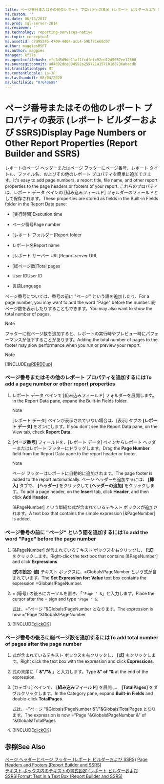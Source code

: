 ```yaml
---
title: ページ番号またはその他のレポート プロパティの表示 (レポート ビルダーおよび SSRS) | Microsoft Docs
ms.custom: ''
ms.date: 06/13/2017
ms.prod: sql-server-2014
ms.reviewer: ''
ms.technology: reporting-services-native
ms.topic: conceptual
ms.assetid: c7d95245-4709-4d04-acb4-59bf71e60d97
author: maggiesMSFT
ms.author: maggies
manager: kfile
ms.openlocfilehash: efc3d5d5de11af1fcdfefc52ed12d5057ee12668
ms.sourcegitcommit: ad4d92dce894592a259721a1571b1d8736abacdb
ms.translationtype: MT
ms.contentlocale: ja-JP
ms.lasthandoff: 08/04/2020
ms.locfileid: "87640699"
---
```

# <a name="display-page-numbers-or-other-report-properties-report-builder-and-ssrs"></a><span data-ttu-id="a877e-102">ページ番号またはその他のレポート プロパティの表示 (レポート ビルダーおよび SSRS)</span><span class="sxs-lookup"><span data-stu-id="a877e-102">Display Page Numbers or Other Report Properties (Report Builder and SSRS)</span></span>
  <span data-ttu-id="a877e-103">レポートのページ ヘッダーまたはページ フッターにページ番号、レポート タイトル、ファイル名、およびその他のレポート プロパティを簡単に追加できます。</span><span class="sxs-lookup"><span data-stu-id="a877e-103">It's easy to add page numbers, a report title, file name, and other report properties to the page headers or footers of your report.</span></span> <span data-ttu-id="a877e-104">これらのプロパティは、レポート データ ペインの [組み込みフィールド] フォルダーのフィールドとして保存されます。</span><span class="sxs-lookup"><span data-stu-id="a877e-104">These properties are stored as fields in the Built-in Fields folder in the Report Data pane:</span></span>  
  
-   <span data-ttu-id="a877e-105">[実行時間]</span><span class="sxs-lookup"><span data-stu-id="a877e-105">Execution time</span></span>  
  
-   <span data-ttu-id="a877e-106">ページ番号</span><span class="sxs-lookup"><span data-stu-id="a877e-106">Page number</span></span>  
  
-   <span data-ttu-id="a877e-107">[レポート フォルダー]</span><span class="sxs-lookup"><span data-stu-id="a877e-107">Report folder</span></span>  
  
-   <span data-ttu-id="a877e-108">レポート名</span><span class="sxs-lookup"><span data-stu-id="a877e-108">Report name</span></span>  
  
-   <span data-ttu-id="a877e-109">[レポート サーバー URL]</span><span class="sxs-lookup"><span data-stu-id="a877e-109">Report server URL</span></span>  
  
-   <span data-ttu-id="a877e-110">[総ページ数]</span><span class="sxs-lookup"><span data-stu-id="a877e-110">Total pages</span></span>  
  
-   <span data-ttu-id="a877e-111">User ID</span><span class="sxs-lookup"><span data-stu-id="a877e-111">User ID</span></span>  
  
-   <span data-ttu-id="a877e-112">言語</span><span class="sxs-lookup"><span data-stu-id="a877e-112">Language</span></span>  
  
 <span data-ttu-id="a877e-113">ページ番号については、番号の前に "ページ" という語を追加したり、</span><span class="sxs-lookup"><span data-stu-id="a877e-113">For a page number, you may want to add the word "Page" before the number.</span></span> <span data-ttu-id="a877e-114">総ページ数を表示したりすることもできます。</span><span class="sxs-lookup"><span data-stu-id="a877e-114">You may also want to show the total number of pages.</span></span>  
  
> [!NOTE]  
>  <span data-ttu-id="a877e-115">フッターに総ページ数を追加すると、レポートの実行時やプレビュー時にパフォーマンスが低下することがあります。</span><span class="sxs-lookup"><span data-stu-id="a877e-115">Adding the total number of pages to the footer may slow performance when you run or preview your report.</span></span>  
  
> [!NOTE]  
>  [!INCLUDE[ssRBRDDup](../../includes/ssrbrddup-md.md)]  
  
### <a name="to-add-a-page-number-or-other-report-properties"></a><span data-ttu-id="a877e-116">ページ番号またはその他のレポート プロパティを追加するには</span><span class="sxs-lookup"><span data-stu-id="a877e-116">To add a page number or other report properties</span></span>  
  
1.  <span data-ttu-id="a877e-117">レポート データ ペインで [組み込みフィールド] フォルダーを展開します。</span><span class="sxs-lookup"><span data-stu-id="a877e-117">In the Report Data pane, expand the Built-in Fields folder.</span></span>  
  
    > [!NOTE]  
    >  <span data-ttu-id="a877e-118">[レポート データ] ペインが表示されていない場合は、[表示] タブの **[レポート データ]** をオンにします。</span><span class="sxs-lookup"><span data-stu-id="a877e-118">If you don't see the Report Data pane, on the View tab, check **Report Data**.</span></span>  
  
2.  <span data-ttu-id="a877e-119">**[ページ番号]** フィールドを、[レポート データ] ペインからレポート ヘッダーまたはレポート フッターにドラッグします。</span><span class="sxs-lookup"><span data-stu-id="a877e-119">Drag the **Page Number** field from the Report Data pane to the report header or footer.</span></span>  
  
    > [!NOTE]  
    >  <span data-ttu-id="a877e-120">ページ フッターはレポートに自動的に追加されます。</span><span class="sxs-lookup"><span data-stu-id="a877e-120">The page footer is added to the report automatically.</span></span> <span data-ttu-id="a877e-121">ページ ヘッダーを追加するには、 **[挿入]** タブで、 **[ヘッダー]** をクリックして **[ヘッダーの追加]** をクリックします。</span><span class="sxs-lookup"><span data-stu-id="a877e-121">To add a page header, on the **Insert** tab, click **Header**, and then click **Add Header**.</span></span>  
    >   
    >  <span data-ttu-id="a877e-122">[&PageNumber] という単純な式が含まれているテキスト ボックスが追加されます。</span><span class="sxs-lookup"><span data-stu-id="a877e-122">A text box that contains the simple expression [&PageNumber] is added.</span></span>  
  
### <a name="to-add-the-word-page-before-the-page-number"></a><span data-ttu-id="a877e-123">ページ番号の前に "ページ" という語を追加するには</span><span class="sxs-lookup"><span data-stu-id="a877e-123">To add the word "Page" before the page number</span></span>  
  
1.  <span data-ttu-id="a877e-124">[&PageNumber] が含まれているテキスト ボックスを右クリックし、 **[式]** をクリックします。</span><span class="sxs-lookup"><span data-stu-id="a877e-124">Right-click the text box that contains [&PageNumber] and click **Expressions**.</span></span>  
  
     <span data-ttu-id="a877e-125">**[式の設定: 値]** テキスト ボックスに、=Globals!PageNumber という式が含まれています。</span><span class="sxs-lookup"><span data-stu-id="a877e-125">The **Set Expression for: Value** text box contains the expression =Globals!PageNumber.</span></span>  
  
2.  <span data-ttu-id="a877e-126">= (等号) の後ろにカーソルを置き、「`"Page " &`」と入力します。</span><span class="sxs-lookup"><span data-stu-id="a877e-126">Place the cursor after the = sign and type `"Page " &`.</span></span>  
  
     <span data-ttu-id="a877e-127">式は、="ページ "&Globals!PageNumber となります。</span><span class="sxs-lookup"><span data-stu-id="a877e-127">The expression is now  ="Page "&Globals!PageNumber</span></span>  
  
3.  [!INCLUDE[clickOK](../../includes/clickok-md.md)]  
  
### <a name="to-add-total-number-of-pages-after-the-page-number"></a><span data-ttu-id="a877e-128">ページ番号の後ろに総ページ数を追加するには</span><span class="sxs-lookup"><span data-stu-id="a877e-128">To add total number of pages after the page number</span></span>  
  
1.  <span data-ttu-id="a877e-129">式が含まれているテキスト ボックスを右クリックし、 **[式]** をクリックします。</span><span class="sxs-lookup"><span data-stu-id="a877e-129">Right click the text box with the expression and click **Expressions**.</span></span>  
  
2.  <span data-ttu-id="a877e-130">式の末尾に「 **&"/"&** 」と入力します。</span><span class="sxs-lookup"><span data-stu-id="a877e-130">Type **&" of "&** at the end of the expression.</span></span>  
  
3.  <span data-ttu-id="a877e-131">[カテゴリ] ペインで、 **[組み込みフィールド]** を展開し、 **[TotalPages]** をダブルクリックします。</span><span class="sxs-lookup"><span data-stu-id="a877e-131">In the Category pane, expand **Built-in Fields** and double-click **TotalPages**.</span></span>  
  
     <span data-ttu-id="a877e-132">式は、="ページ "&Globals!PageNumber &"/"&Globals!TotalPages となります。</span><span class="sxs-lookup"><span data-stu-id="a877e-132">The expression is now ="Page "&Globals!PageNumber &" of "&Globals!TotalPages</span></span>  
  
4.  [!INCLUDE[clickOK](../../includes/clickok-md.md)]  
  
## <a name="see-also"></a><span data-ttu-id="a877e-133">参照</span><span class="sxs-lookup"><span data-stu-id="a877e-133">See Also</span></span>  
 <span data-ttu-id="a877e-134">[ページ ヘッダーとページ フッター &#40;レポート ビルダーおよび SSRS&#41;](page-headers-and-footers-report-builder-and-ssrs.md) </span><span class="sxs-lookup"><span data-stu-id="a877e-134">[Page Headers and Footers &#40;Report Builder and SSRS&#41;](page-headers-and-footers-report-builder-and-ssrs.md) </span></span>  
 [<span data-ttu-id="a877e-135">テキスト ボックス内のテキストの書式設定 &#40;レポート ビルダーおよび SSRS&#41;</span><span class="sxs-lookup"><span data-stu-id="a877e-135">Format Text in a Text Box &#40;Report Builder and SSRS&#41;</span></span>](format-text-in-a-text-box-report-builder-and-ssrs.md)  
  
  

